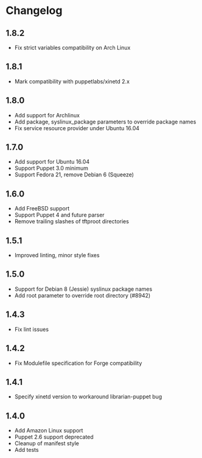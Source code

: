 # Changelog

## 1.8.2
* Fix strict variables compatibility on Arch Linux

## 1.8.1
* Mark compatibility with puppetlabs/xinetd 2.x

## 1.8.0
* Add support for Archlinux
* Add package, syslinux_package parameters to override package names
* Fix service resource provider under Ubuntu 16.04

## 1.7.0
* Add support for Ubuntu 16.04
* Support Puppet 3.0 minimum
* Support Fedora 21, remove Debian 6 (Squeeze)

## 1.6.0
* Add FreeBSD support
* Support Puppet 4 and future parser
* Remove trailing slashes of tftproot directories

## 1.5.1
* Improved linting, minor style fixes

## 1.5.0
* Support for Debian 8 (Jessie) syslinux package names
* Add root parameter to override root directory (#8942)

## 1.4.3
* Fix lint issues

## 1.4.2
* Fix Modulefile specification for Forge compatibility

## 1.4.1
* Specify xinetd version to workaround librarian-puppet bug

## 1.4.0
* Add Amazon Linux support
* Puppet 2.6 support deprecated
* Cleanup of manifest style
* Add tests
